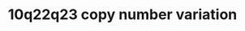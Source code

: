 ---
annotations:
- id: DOID:0060388
  parent: genetic disease
  type: Disease Ontology
  value: chromosomal deletion syndrome
- id: DOID:0060429
  parent: genetic disease
  type: Disease Ontology
  value: chromosomal duplication syndrome
- id: PW:0000013
  parent: disease pathway
  type: Pathway Ontology
  value: disease pathway
authors:
- Fehrhart
- Pklemmer
- Eweitz
- Egonw
citedin: ''
communities:
- RareDiseases
description: '10q22q23 copy number variation syndrome is a rare genetic syndrome caused
  by a deletion or duplication in the region 10q22q23 of chromosome 10. The exact
  position (chr10:82,045,472-88,931,651, GRCh37) was taken from Kirov et al. 2014
  and literature cited there. Patients usually suffer from developmental delay and
  psychiatric disorders as well as facial dyspmorphisms, and cardiac abnormalities. '
last-edited: 2024-07-23
ndex: null
organisms:
- Homo sapiens
redirect_from:
- /index.php/Pathway:WP5402
- /instance/WP5402
- /instance/WP5402_r134532
revision: r134532
schema-jsonld:
- '@context': https://schema.org/
  '@id': https://wikipathways.github.io/pathways/WP5402.html
  '@type': Dataset
  creator:
    '@type': Organization
    name: WikiPathways
  description: '10q22q23 copy number variation syndrome is a rare genetic syndrome
    caused by a deletion or duplication in the region 10q22q23 of chromosome 10. The
    exact position (chr10:82,045,472-88,931,651, GRCh37) was taken from Kirov et al.
    2014 and literature cited there. Patients usually suffer from developmental delay
    and psychiatric disorders as well as facial dyspmorphisms, and cardiac abnormalities. '
  keywords:
  - 11-cis-Retinaldehyde
  - 2-oxoglutarate
  - ACTN2
  - ADAM10
  - ADIRF
  - AFG3L2
  - ATP
  - BMP2
  - BMPR1A
  - BUB1B
  - C10orf99
  - CCSER2
  - CDHR1
  - CEBPA
  - Ca2+
  - DNAJB13
  - DYDC1
  - DYDC2
  - Diphosphate
  - ERBB4
  - FAM25A
  - GHITM
  - GLUD1
  - GPR15
  - GRID1
  - H+
  - H2O
  - IQUB
  - K+
  - L-glutamate
  - L-methionine
  - LDB3
  - LINC00858
  - LRIT1
  - LRIT2
  - MAD2L2
  - MAS1
  - MAT1A
  - MIR346
  - MMRN2
  - Mg2+
  - NFKB1
  - NME5
  - NRG3
  - OPN4
  - PDS5A
  - PDS5B
  - PPARG
  - PRXL2A
  - Phosphate
  - RAD21
  - RGR
  - ROPN1L
  - RSPH1
  - RSPH14
  - RSPH3
  - RSPH4A
  - RSPH6A
  - RSPH9
  - Retinal
  - S-adenosyl-L-methionine
  - SF3B4
  - SH2D4B
  - SH3GL3
  - SHLD1
  - SHLD2
  - SHLD3
  - SIRT4
  - SMC1A
  - SMC3
  - SNCG
  - STAG1
  - SUSD2
  - TNFSF11
  - TSPAN14
  - VEGFA
  - WAPAL
  - ZMYND11
  license: CC0
  name: 10q22q23 copy number variation
seo: CreativeWork
title: 10q22q23 copy number variation
wpid: WP5402
---